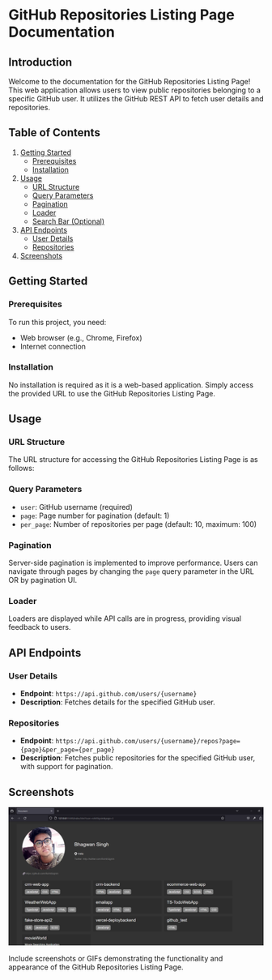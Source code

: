 # GitHub Repositories Listing Page Documentation

## Introduction

Welcome to the documentation for the GitHub Repositories Listing Page! This web application allows users to view public repositories belonging to a specific GitHub user. It utilizes the GitHub REST API to fetch user details and repositories.

## Table of Contents

1. [Getting Started](#getting-started)
   - [Prerequisites](#prerequisites)
   - [Installation](#installation)
2. [Usage](#usage)
   - [URL Structure](#url-structure)
   - [Query Parameters](#query-parameters)
   - [Pagination](#pagination)
   - [Loader](#loader)
   - [Search Bar (Optional)](#search-bar-optional)
3. [API Endpoints](#api-endpoints)
   - [User Details](#user-details)
   - [Repositories](#repositories)
4. [Screenshots](#screenshots)

## Getting Started

### Prerequisites

To run this project, you need:

- Web browser (e.g., Chrome, Firefox)
- Internet connection

### Installation

No installation is required as it is a web-based application. Simply access the provided URL to use the GitHub Repositories Listing Page.

## Usage

### URL Structure

The URL structure for accessing the GitHub Repositories Listing Page is as follows:

### Query Parameters

- `user`: GitHub username (required)
- `page`: Page number for pagination (default: 1)
- `per_page`: Number of repositories per page (default: 10, maximum: 100)

### Pagination

Server-side pagination is implemented to improve performance. Users can navigate through pages by changing the `page` query parameter in the URL OR by pagination UI.

### Loader

Loaders are displayed while API calls are in progress, providing visual feedback to users.

## API Endpoints

### User Details

- **Endpoint**: `https://api.github.com/users/{username}`
- **Description**: Fetches details for the specified GitHub user.

### Repositories

- **Endpoint**: `https://api.github.com/users/{username}/repos?page={page}&per_page={per_page}`
- **Description**: Fetches public repositories for the specified GitHub user, with support for pagination.

## Screenshots

![GitHub Repositories Listing Page](./assests/screenshot1.png)

Include screenshots or GIFs demonstrating the functionality and appearance of the GitHub Repositories Listing Page.
